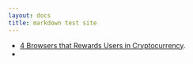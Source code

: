 ```yaml
---
layout: docs
title: markdown test site
---
```


- [4 Browsers that Rewards Users in Cryptocurrency](4-browsers-that-rewards-users-in-cryptocurrency).
- 